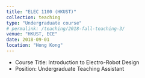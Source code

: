 ```yaml
---
title: "ELEC 1100 (HKUST)"
collection: teaching
type: "Undergraduate course"
# permalink: /teaching/2018-fall-teaching-3/
venue: "HKUST, ECE"
date: 2018-09-01
location: "Hong Kong"
---
```


* Course Title: Introduction to Electro-Robot Design
* Position: Undergraduate Teaching Assistant